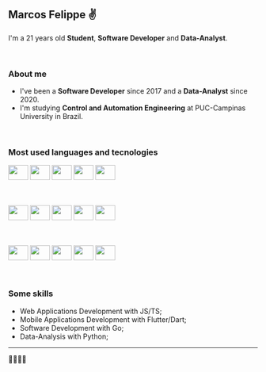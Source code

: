 ## Marcos Felippe ✌

I'm a 21 years old <strong>Student</strong>, <strong>Software Developer</strong> and <strong>Data-Analyst</strong>.

<br/>

### About me
- I've been a <strong>Software Developer</strong> since 2017 and a <strong>Data-Analyst</strong> since 2020.
- I'm studying <strong>Control and Automation Engineering</strong> at PUC-Campinas University in Brazil.

<br/>

### Most used languages and tecnologies
<div>
  <img src="https://cdn.jsdelivr.net/gh/devicons/devicon/icons/javascript/javascript-original.svg" height="30" width="40" />
  <img src="https://cdn.jsdelivr.net/gh/devicons/devicon/icons/typescript/typescript-original.svg" height="30" width="40" />
  <img src="https://cdn.jsdelivr.net/gh/devicons/devicon/icons/python/python-original.svg" height="30" width="40" />
  <img src="https://cdn.jsdelivr.net/gh/devicons/devicon/icons/go/go-original-wordmark.svg" height="30" width="40" />
  <img src="https://cdn.jsdelivr.net/gh/devicons/devicon/icons/dart/dart-plain-wordmark.svg" height="30" width="40" />
  
  <br/><br/>
  <img src="https://cdn.jsdelivr.net/gh/devicons/devicon/icons/react/react-original.svg" height="30" width="40" />
  <img src="https://cdn.jsdelivr.net/gh/devicons/devicon/icons/nextjs/nextjs-original-wordmark.svg" height="30" width="40" />
  <img src="https://cdn.jsdelivr.net/gh/devicons/devicon/icons/nestjs/nestjs-plain-wordmark.svg" height="30" width="40" />
  <img src="https://cdn.jsdelivr.net/gh/devicons/devicon/icons/flutter/flutter-original.svg" height="30" width="40" />
  <img src="https://cdn.jsdelivr.net/gh/devicons/devicon/icons/anaconda/anaconda-original-wordmark.svg" height="30" width="40" />
  
  <br/><br/>
  <img src="https://cdn.jsdelivr.net/gh/devicons/devicon/icons/docker/docker-plain-wordmark.svg" height="30" width="40" />
  <img src="https://cdn.jsdelivr.net/gh/devicons/devicon/icons/kubernetes/kubernetes-plain-wordmark.svg" height="30" width="40" />
  <img src="https://cdn.jsdelivr.net/gh/devicons/devicon/icons/apachekafka/apachekafka-original-wordmark.svg" height="30" width="40" />
  <img src="https://cdn.jsdelivr.net/gh/devicons/devicon/icons/mysql/mysql-original-wordmark.svg" height="30" width="40" />
  <img src="https://cdn.jsdelivr.net/gh/devicons/devicon/icons/mongodb/mongodb-plain-wordmark.svg" height="30" width="40" />
</div>

<br/>

### Some skills
- Web Applications Development with JS/TS;
- Mobile Applications Development with Flutter/Dart;
- Software Development with Go;
- Data-Analysis with Python;



<hr/>
🦘🐅🦝🐍

<!---
Marcos-Felippe/Marcos-Felippe is a ✨ special ✨ repository because its `README.md` (this file) appears on your GitHub profile.
You can click the Preview link to take a look at your changes.
--->
